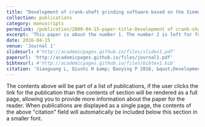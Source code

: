 ```yaml
---
title: "Development of crank-shaft grinding software based on the Siemens 840DSL system"
collection: publications
category: manuscripts
permalink: /publication/2009-04-15-paper-title-Development of crank-shaft grinding software based on the Siemens 840DSL system
excerpt: 'This paper is about the number 1. The number 2 is left for future work.'
date: 2016-04-15
venue: 'Journal 1'
slidesurl: #'http://academicpages.github.io/files/slides1.pdf'
paperurl: 'http://academicpages.github.io/files/journal1.pdf'
bibtexurl: #'http://academicpages.github.io/files/bibtex1.bib'
citation: 'Xiaoguang L, Qiushi H &amp; Baoying P 2016, &quot;Development of crank-shaft grinding software based on the Siemens 840DSL system &quot;, <i>Mechanical Engineer</i>, vol 1002-2333, no.4  pp 64-68. '
---
```

The contents above will be part of a list of publications, if the user clicks the link for the publication than the contents of section will be rendered as a full page, allowing you to provide more information about the paper for the reader. When publications are displayed as a single page, the contents of the above "citation" field will automatically be included below this section in a smaller font.
